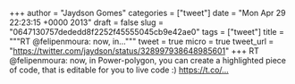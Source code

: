 
+++
author = "Jaydson Gomes"
categories = ["tweet"]
date = "Mon Apr 29 22:23:15 +0000 2013"
draft = false
slug = "0647130757dededd8f2252f45555045cb9e42ae0"
tags = ["tweet"]
title = """RT @felipenmoura: now, in..."""
tweet = true
micro = true
tweet_url = "https://twitter.com/jaydson/status/328997938648985601"
+++
RT @felipenmoura: now, in Power-polygon, you can create a highlighted piece of code, that is editable for you to live code :) https://t.co/…
